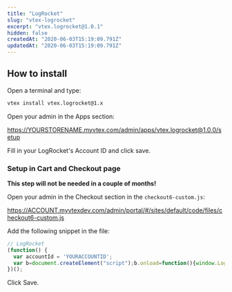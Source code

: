 ```yaml
---
title: "LogRocket"
slug: "vtex-logrocket"
excerpt: "vtex.logrocket@1.0.1"
hidden: false
createdAt: "2020-06-03T15:19:09.791Z"
updatedAt: "2020-06-03T15:19:09.791Z"
---
```


## How to install

Open a terminal and type:

```sh
vtex install vtex.logrocket@1.x
```

Open your admin in the Apps section:

https://YOURSTORENAME.myvtex.com/admin/apps/vtex.logrocket@1.0.0/setup


Fill in your LogRocket's Account ID and click save.

### Setup in Cart and Checkout page

**This step will not be needed in a couple of months!**

Open your admin in the Checkout section in the `checkout6-custom.js`:

https://ACCOUNT.myvtexdev.com/admin/portal/#/sites/default/code/files/checkout6-custom.js

Add the following snippet in the file:

```js
// LogRocket
(function() {
  var accountId = 'YOURACCOUNTID';
  var b=document.createElement("script");b.onload=function(){window.LogRocket && window.LogRocket.init(accountId);};b.type="text/javascript";b.crossOrigin="anonymous";b.src="https://cdn.lr-ingest.io/LogRocket.min.js";a=document.getElementsByTagName("script")[0];a.parentNode.insertBefore(b,a);
})();
```

Click Save.